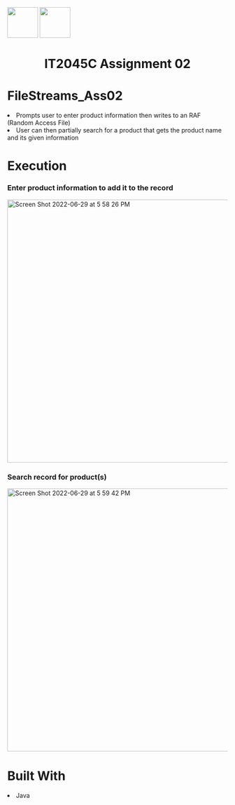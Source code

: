 <img width="70px" height="70px" src="https://user-images.githubusercontent.com/94927484/176516844-ef80e3b5-849b-41d0-a824-b736f8c75f6a.png#gh-light-mode-only">
<img width="70px" height="70px" src="https://user-images.githubusercontent.com/94927484/176516906-9ca35143-bb5b-41b1-9001-1ec77d5f065a.png#gh-dark-mode-only">

<h1 align="center">IT2045C Assignment 02</h1>
<h1>FileStreams_Ass02</h1>
<li>Prompts user to enter product information then writes to an RAF (Random Access File)</li>
<li>User can then partially search for a product that gets the product name and its given information</li>

<h1>Execution</h1>

<h3>Enter product information to add it to the record</h3>
<img width="600" alt="Screen Shot 2022-06-29 at 5 58 26 PM" src="https://user-images.githubusercontent.com/94927484/176552763-9175e4cf-9de9-4f9f-80bd-5d36b2b43fd0.png">
<h3>Search record for product(s)</h3>
<img width="600" alt="Screen Shot 2022-06-29 at 5 59 42 PM" src="https://user-images.githubusercontent.com/94927484/176552928-8c117b11-06be-4c2b-94a5-05365721940a.png">

<h1>Built With</h1>
<li>Java</li>
